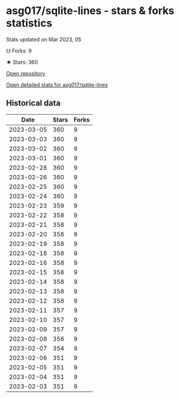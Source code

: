 # asg017/sqlite-lines - stars & forks statistics

Stats updated on Mar 2023, 05

☋ Forks: 9

★ Stars: 360

[Open repository](https://github.com/asg017/sqlite-lines)

[Open detailed stats for asg017/sqlite-lines](https://reviewgithub.com/rep/asg017/sqlite-lines)

## Historical data
| Date | Stars | Forks |
|------|-------|-------|
| 2023-03-05 | 360 | 9 | 
| 2023-03-03 | 360 | 9 | 
| 2023-03-02 | 360 | 9 | 
| 2023-03-01 | 360 | 9 | 
| 2023-02-28 | 360 | 9 | 
| 2023-02-26 | 360 | 9 | 
| 2023-02-25 | 360 | 9 | 
| 2023-02-24 | 360 | 9 | 
| 2023-02-23 | 359 | 9 | 
| 2023-02-22 | 358 | 9 | 
| 2023-02-21 | 358 | 9 | 
| 2023-02-20 | 358 | 9 | 
| 2023-02-19 | 358 | 9 | 
| 2023-02-18 | 358 | 9 | 
| 2023-02-16 | 358 | 9 | 
| 2023-02-15 | 358 | 9 | 
| 2023-02-14 | 358 | 9 | 
| 2023-02-13 | 358 | 9 | 
| 2023-02-12 | 358 | 9 | 
| 2023-02-11 | 357 | 9 | 
| 2023-02-10 | 357 | 9 | 
| 2023-02-09 | 357 | 9 | 
| 2023-02-08 | 356 | 9 | 
| 2023-02-07 | 354 | 9 | 
| 2023-02-06 | 351 | 9 | 
| 2023-02-05 | 351 | 9 | 
| 2023-02-04 | 351 | 9 | 
| 2023-02-03 | 351 | 9 | 

